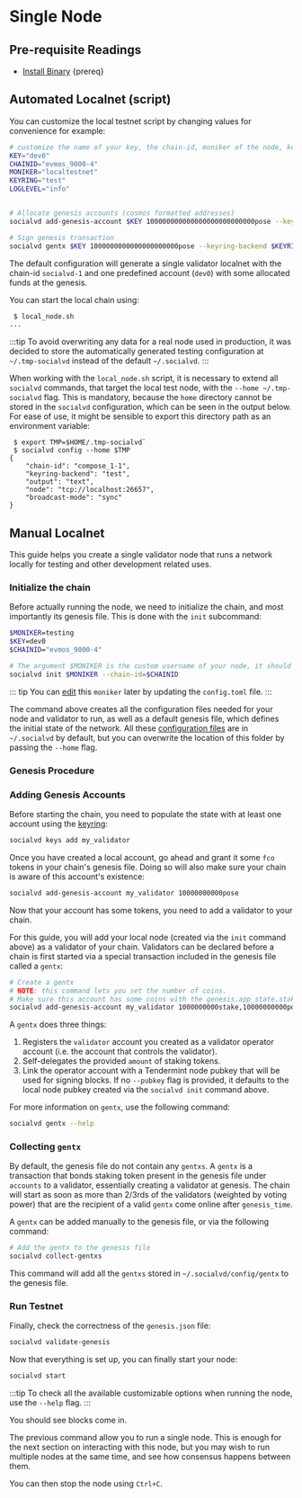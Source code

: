 <!--
order: 1
-->

# Single Node

## Pre-requisite Readings

- [Install Binary](./../../validators/quickstart/installation.md)  {prereq}

## Automated Localnet (script)

You can customize the local testnet script by changing values for convenience for example:

```bash
# customize the name of your key, the chain-id, moniker of the node, keyring backend, and log level
KEY="dev0"
CHAINID="evmos_9000-4"
MONIKER="localtestnet"
KEYRING="test"
LOGLEVEL="info"


# Allocate genesis accounts (cosmos formatted addresses)
socialvd add-genesis-account $KEY 100000000000000000000000000pose --keyring-backend $KEYRING

# Sign genesis transaction
socialvd gentx $KEY 1000000000000000000000pose --keyring-backend $KEYRING --chain-id $CHAINID
```

The default configuration will generate a single validator localnet with the chain-id
`socialvd-1` and one predefined account (`dev0`) with some allocated funds at the genesis.

You can start the local chain using:

```bash
 $ local_node.sh
...
```

:::tip
To avoid overwriting any data for a real node used in production, it was decided to store the automatically generated testing configuration at `~/.tmp-socialvd` instead of the default `~/.socialvd`.
:::

When working with the `local_node.sh` script, it is necessary to extend all `socialvd` commands, that target the local test node, with the `--home ~/.tmp-socialvd` flag. This is mandatory, because the `home` directory cannot be stored in the `socialvd` configuration, which can be seen in the output below. For ease of use, it might be sensible to export this directory path as an environment variable:

```
 $ export TMP=$HOME/.tmp-socialvd`
 $ socialvd config --home $TMP
{
	"chain-id": "compose_1-1",
	"keyring-backend": "test",
	"output": "text",
	"node": "tcp://localhost:26657",
	"broadcast-mode": "sync"
}
```

## Manual Localnet

This guide helps you create a single validator node that runs a network locally for testing and other development related uses.

### Initialize the chain

Before actually running the node, we need to initialize the chain, and most importantly its genesis file. This is done with the `init` subcommand:

```bash
$MONIKER=testing
$KEY=dev0
$CHAINID="evmos_9000-4"

# The argument $MONIKER is the custom username of your node, it should be human-readable.
socialvd init $MONIKER --chain-id=$CHAINID
```

::: tip
You can [edit](./../../validators/quickstart/binary.md#configuring-the-node) this `moniker` later by updating the `config.toml` file.
:::

The command above creates all the configuration files needed for your node and validator to run, as well as a default genesis file, which defines the initial state of the network. All these [configuration files](./../../validators/quickstart/binary.md#configuring-the-node) are in `~/.socialvd` by default, but you can overwrite the location of this folder by passing the `--home` flag.

### Genesis Procedure

### Adding Genesis Accounts

Before starting the chain, you need to populate the state with at least one account using the [keyring](./../../users/keys/keyring.md#add-keys):

```bash
socialvd keys add my_validator
```

Once you have created a local account, go ahead and grant it some `fco` tokens in your chain's genesis file. Doing so will also make sure your chain is aware of this account's existence:

```bash
socialvd add-genesis-account my_validator 10000000000pose
```

Now that your account has some tokens, you need to add a validator to your chain.

 For this guide, you will add your local node (created via the `init` command above) as a validator of your chain. Validators can be declared before a chain is first started via a special transaction included in the genesis file called a `gentx`:

```bash
# Create a gentx
# NOTE: this command lets you set the number of coins. 
# Make sure this account has some coins with the genesis.app_state.staking.params.bond_denom denom
socialvd add-genesis-account my_validator 1000000000stake,10000000000pose
```

A `gentx` does three things:

1. Registers the `validator` account you created as a validator operator account (i.e. the account that controls the validator).
2. Self-delegates the provided `amount` of staking tokens.
3. Link the operator account with a Tendermint node pubkey that will be used for signing blocks. If no `--pubkey` flag is provided, it defaults to the local node pubkey created via the `socialvd init` command above.

For more information on `gentx`, use the following command:

```bash
socialvd gentx --help
```

### Collecting `gentx`

By default, the genesis file do not contain any `gentxs`. A `gentx` is a transaction that bonds
staking token present in the genesis file under `accounts` to a validator, essentially creating a
validator at genesis. The chain will start as soon as more than 2/3rds of the validators (weighted
by voting power) that are the recipient of a valid `gentx` come online after `genesis_time`.

A `gentx` can be added manually to the genesis file, or via the following command:

```bash
# Add the gentx to the genesis file
socialvd collect-gentxs
```

This command will add all the `gentxs` stored in `~/.socialvd/config/gentx` to the genesis file.

### Run Testnet

Finally, check the correctness of the `genesis.json` file:

```bash
socialvd validate-genesis
```

Now that everything is set up, you can finally start your node:

```bash
socialvd start
```

:::tip
To check all the available customizable options when running the node, use the `--help` flag.
:::

You should see blocks come in.

The previous command allow you to run a single node. This is enough for the next section on interacting with this node, but you may wish to run multiple nodes at the same time, and see how consensus happens between them.

You can then stop the node using `Ctrl+C`.
